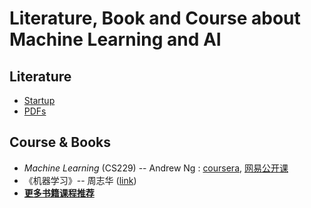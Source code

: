 # Literature, Book and Course about Machine Learning and AI

## Literature

* [Startup](https://cloud.tsinghua.edu.cn/d/928f3f4a8c8d4ab8b8ad/?p=/Literature%20shared%20by%20John/Recommendation%20for%20Startup/AI%20%26%20Machine%20Learning&mode=list)
* [PDFs](https://cloud.tsinghua.edu.cn/d/9553a9a553304ff7b311/)


## Course & Books

* *Machine Learning* \(CS229\) -- Andrew Ng : [coursera](https://www.coursera.org/learn/machine-learning), [网易公开课](http://open.163.com/special/opencourse/machinelearning.html)
* 《机器学习》-- 周志华 ([link](https://book.douban.com/subject/26708119/))
* [**更多书籍课程推荐**](https://lulab.gitbook.io/training/appendix/appendix-i.keep-learning#ji-qi-xue-xi-xiang-guan-shu-dan-he-ke-cheng-tui-jian)



